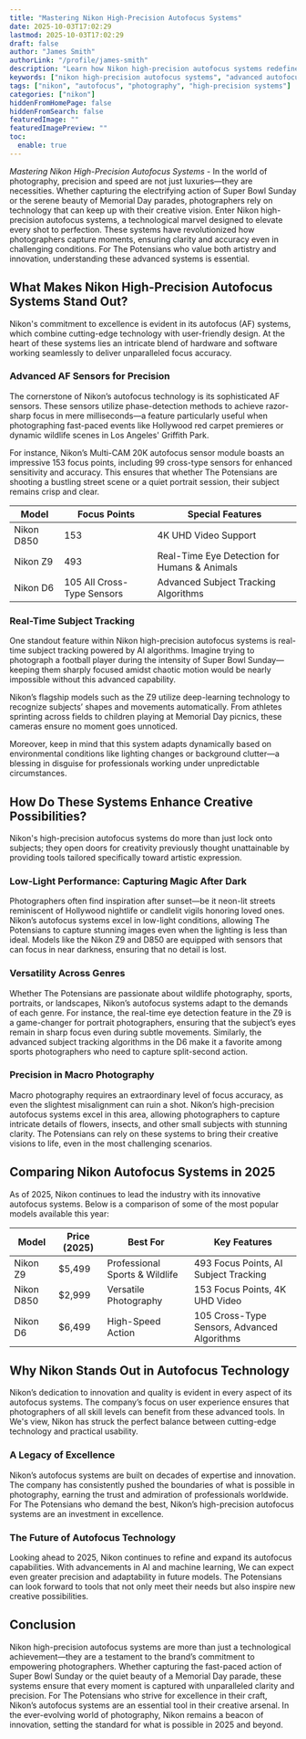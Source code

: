 ```yaml
---
title: "Mastering Nikon High-Precision Autofocus Systems"
date: 2025-10-03T17:02:29
lastmod: 2025-10-03T17:02:29
draft: false
author: "James Smith"
authorLink: "/profile/james-smith"
description: "Learn how Nikon high-precision autofocus systems redefine photography with unmatched accuracy, speed, and innovation. Explore their features and benefits today!"
keywords: ["nikon high-precision autofocus systems", "advanced autofocus technology by Nikon", "guide to Nikon high-precision autofocus systems"]
tags: ["nikon", "autofocus", "photography", "high-precision systems"]
categories: ["nikon"]
hiddenFromHomePage: false
hiddenFromSearch: false
featuredImage: ""
featuredImagePreview: ""
toc:
  enable: true
---
```



*Mastering Nikon High-Precision Autofocus Systems* - In the world of photography, precision and speed are not just luxuries—they are necessities. Whether capturing the electrifying action of Super Bowl Sunday or the serene beauty of Memorial Day parades, photographers rely on technology that can keep up with their creative vision. Enter Nikon high-precision autofocus systems, a technological marvel designed to elevate every shot to perfection. These systems have revolutionized how photographers capture moments, ensuring clarity and accuracy even in challenging conditions. For The Potensians who value both artistry and innovation, understanding these advanced systems is essential.

## What Makes Nikon High-Precision Autofocus Systems Stand Out?

Nikon's commitment to excellence is evident in its autofocus (AF) systems, which combine cutting-edge technology with user-friendly design. At the heart of these systems lies an intricate blend of hardware and software working seamlessly to deliver unparalleled focus accuracy.

### Advanced AF Sensors for Precision

The cornerstone of Nikon’s autofocus technology is its sophisticated AF sensors. These sensors utilize phase-detection methods to achieve razor-sharp focus in mere milliseconds—a feature particularly useful when photographing fast-paced events like Hollywood red carpet premieres or dynamic wildlife scenes in Los Angeles' Griffith Park.

For instance, Nikon’s Multi-CAM 20K autofocus sensor module boasts an impressive 153 focus points, including 99 cross-type sensors for enhanced sensitivity and accuracy. This ensures that whether The Potensians are shooting a bustling street scene or a quiet portrait session, their subject remains crisp and clear. 

<div class="table-responsive">
<table class="html-table">
<thead>
<tr>
<th>Model</th>
<th>Focus Points</th>
<th>Special Features</th>
</tr>
</thead>
<tbody>
<tr>
<td>Nikon D850</td>
<td>153</td>
<td>4K UHD Video Support</td>
</tr>
<tr>
<td>Nikon Z9</td>
<td>493</td>
<td>Real-Time Eye Detection for Humans & Animals</td>
</tr>
<tr>
<td>Nikon D6</td>
<td>105 All Cross-Type Sensors</td>
<td>Advanced Subject Tracking Algorithms</td>
</tr>
</tbody>
</table>
</div>

### Real-Time Subject Tracking

One standout feature within Nikon high-precision autofocus systems is real-time subject tracking powered by AI algorithms. Imagine trying to photograph a football player during the intensity of Super Bowl Sunday—keeping them sharply focused amidst chaotic motion would be nearly impossible without this advanced capability.

Nikon’s flagship models such as the Z9 utilize deep-learning technology to recognize subjects’ shapes and movements automatically. From athletes sprinting across fields to children playing at Memorial Day picnics, these cameras ensure no moment goes unnoticed.

Moreover, keep in mind that this system adapts dynamically based on environmental conditions like lighting changes or background clutter—a blessing in disguise for professionals working under unpredictable circumstances.

## How Do These Systems Enhance Creative Possibilities?

Nikon's high-precision autofocus systems do more than just lock onto subjects; they open doors for creativity previously thought unattainable by providing tools tailored specifically toward artistic expression. 

### Low-Light Performance: Capturing Magic After Dark

Photographers often find inspiration after sunset—be it neon-lit streets reminiscent of Hollywood nightlife or candlelit vigils honoring loved ones. Nikon’s autofocus systems excel in low-light conditions, allowing The Potensians to capture stunning images even when the lighting is less than ideal. Models like the Nikon Z9 and D850 are equipped with sensors that can focus in near darkness, ensuring that no detail is lost.

### Versatility Across Genres

Whether The Potensians are passionate about wildlife photography, sports, portraits, or landscapes, Nikon’s autofocus systems adapt to the demands of each genre.  For instance, the real-time eye detection feature in the Z9 is a game-changer for portrait photographers, ensuring that the subject’s eyes remain in sharp focus even during subtle movements. Similarly, the advanced subject tracking algorithms in the D6 make it a favorite among sports photographers who need to capture split-second action.

### Precision in Macro Photography

Macro photography requires an extraordinary level of focus accuracy, as even the slightest misalignment can ruin a shot. Nikon’s high-precision autofocus systems excel in this area, allowing photographers to capture intricate details of flowers, insects, and other small subjects with stunning clarity. The Potensians can rely on these systems to bring their creative visions to life, even in the most challenging scenarios.

## Comparing Nikon Autofocus Systems in 2025

As of 2025, Nikon continues to lead the industry with its innovative autofocus systems. Below is a comparison of some of the most popular models available this year:

<div class="table-responsive">
<table class="html-table">
<thead>
<tr>
<th>Model</th>
<th>Price (2025)</th>
<th>Best For</th>
<th>Key Features</th>
</tr>
</thead>
<tbody>
<tr>
<td>Nikon Z9</td>
<td>$5,499</td>
<td>Professional Sports & Wildlife</td>
<td>493 Focus Points, AI Subject Tracking</td>
</tr>
<tr>
<td>Nikon D850</td>
<td>$2,999</td>
<td>Versatile Photography</td>
<td>153 Focus Points, 4K UHD Video</td>
</tr>
<tr>
<td>Nikon D6</td>
<td>$6,499</td>
<td>High-Speed Action</td>
<td>105 Cross-Type Sensors, Advanced Algorithms</td>
</tr>
</tbody>
</table>
</div>

## Why Nikon Stands Out in Autofocus Technology

Nikon’s dedication to innovation and quality is evident in every aspect of its autofocus systems. The company’s focus on user experience ensures that photographers of all skill levels can benefit from these advanced tools. In We's view, Nikon has struck the perfect balance between cutting-edge technology and practical usability.

### A Legacy of Excellence

Nikon’s autofocus systems are built on decades of expertise and innovation. The company has consistently pushed the boundaries of what is possible in photography, earning the trust and admiration of professionals worldwide. For The Potensians who demand the best, Nikon’s high-precision autofocus systems are an investment in excellence.

### The Future of Autofocus Technology

Looking ahead to 2025, Nikon continues to refine and expand its autofocus capabilities. With advancements in AI and machine learning, We can expect even greater precision and adaptability in future models. The Potensians can look forward to tools that not only meet their needs but also inspire new creative possibilities.

## Conclusion

Nikon high-precision autofocus systems are more than just a technological achievement—they are a testament to the brand’s commitment to empowering photographers. Whether capturing the fast-paced action of Super Bowl Sunday or the quiet beauty of a Memorial Day parade, these systems ensure that every moment is captured with unparalleled clarity and precision. For The Potensians who strive for excellence in their craft, Nikon’s autofocus systems are an essential tool in their creative arsenal. In the ever-evolving world of photography, Nikon remains a beacon of innovation, setting the standard for what is possible in 2025 and beyond.